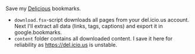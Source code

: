 Save my [Delicious](https://del.icio.us) bookmarks. 

- `download.fsx`-script downloads all pages from your del.icio.us account. Next I'll extract all data (links, tags, captions) and export it in google.bookmarks.
- `content` folder contains all downloaded content. I save it here for reliability as https://del.icio.us is unstable. 